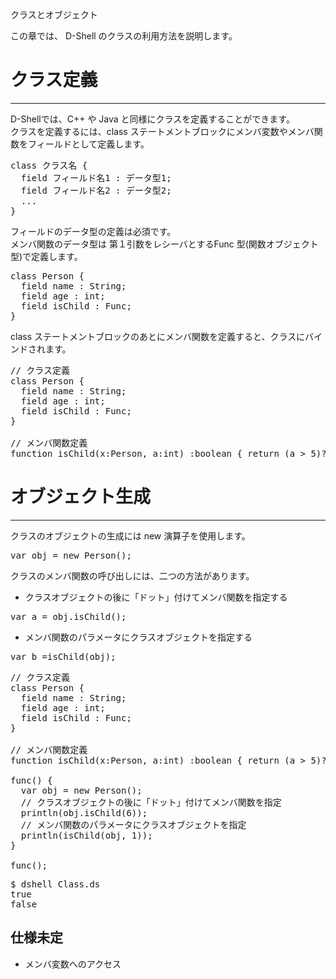 クラスとオブジェクト

この章では、 D-Shell のクラスの利用方法を説明します。

# クラス定義
***
D-Shellでは、C++ や Java と同様にクラスを定義することができます。  
クラスを定義するには、class ステートメントブロックにメンバ変数やメンバ関数をフィールドとして定義します。  

<pre>
class クラス名 {
  field フィールド名1 : データ型1;
  field フィールド名2 : データ型2;
  ...
}
</pre>

フィールドのデータ型の定義は必須です。  
メンバ関数のデータ型は 第１引数をレシーバとするFunc 型(関数オブジェクト型)で定義します。  

<pre class="toolbar:1" title="定義例">
class Person {
  field name : String;
  field age : int;
  field isChild : Func<boolean, this, int>;
}
</pre>

class ステートメントブロックのあとにメンバ関数を定義すると、クラスにバインドされます。

<pre>
// クラス定義
class Person {
  field name : String;
  field age : int;
  field isChild : Func<boolean, this, int>;
}

// メンバ関数定義
function isChild(x:Person, a:int) :boolean { return (a > 5)? true : false; }
</pre>

# オブジェクト生成
***
クラスのオブジェクトの生成には new 演算子を使用します。  
<pre>
var obj = new Person();
</pre>

クラスのメンバ関数の呼び出しには、二つの方法があります。  

* クラスオブジェクトの後に「ドット」付けてメンバ関数を指定する  

<pre>
var a = obj.isChild();
</pre>

* メンバ関数のパラメータにクラスオブジェクトを指定する  
<pre>
var b =isChild(obj);
</pre>


<pre class="nums:true toolbar:1 plain:true lang:scala highlight:0 decode:true " title="サンプル: Class.ds" >
// クラス定義
class Person {
  field name : String;
  field age : int;
  field isChild : Func<boolean, this, int>;
}

// メンバ関数定義
function isChild(x:Person, a:int) :boolean { return (a > 5)? true : false; }

func() {
  var obj = new Person();
  // クラスオブジェクトの後に「ドット」付けてメンバ関数を指定
  println(obj.isChild(6));
  // メンバ関数のパラメータにクラスオブジェクトを指定
  println(isChild(obj, 1));
}

func();
</pre>

<pre class="toolbar:1" title="実行例">
$ dshell Class.ds
true
false
</pre>


## 仕様未定

* メンバ変数へのアクセス


